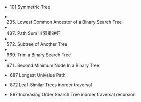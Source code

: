 - 101 Symmetric Tree

- 235. Lowest Common Ancestor of a Binary Search Tree

- 437. Path Sum III
   双重递归
   
- 572. Subtree of Another Tree

- 669. Trim a Binary Search Tree

- 671. Second Minimum Node In a Binary Tree

- 687 Longest Univalue Path

- 872 Leaf-Similar Trees
    inorder traversal

- 897 Increasing Order Search Tree 
    inorder traversal
    recursion 
    
